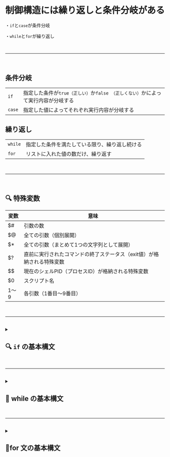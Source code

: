 # 制御構造には繰り返しと条件分岐がある

・`if`と`case`が条件分岐

・`while`と`for`が繰り返し

<br>

--------------------------------------------

<br>




## 条件分岐

|  |  |
|------|---------|
| `if` | 指定した条件が`true（正しい）`か`false （正しくない）`かによって実行内容が分岐する|
| `case` | 指定した値によってそれぞれ実行内容が分岐する |


## 繰り返し
|  |  |
|-------|---------|
| `while` | 指定した条件を満たしている限り、繰り返し続ける |
| `for` | リストに入れた値の数だけ、繰り返す |


<br>

------------------------

<br>


## 🔍 特殊変数

| 変数 | 意味 | 
|------|------------|
| $# | 引数の数 | 
| $@ | 全ての引数（個別展開） | 
| $* | 全ての引数（まとめて1つの文字列として展開） | 
| $? | 直前に実行されたコマンドの終了ステータス（exit値）が格納される特殊変数 |
| $$ | 現在のシェルPID（プロセスID）が格納される特殊変数 |
| $0 | スクリプト名 | 
| $1〜$9 | 各引数（1番目〜9番目） | 


<br>

------------------------

<br>

<details>
<summary>

## 🔍 `if` の基本構文 <br>

</summary>

### `if` [ 条件 ]; 
### then 
###	&nbsp;&nbsp;&nbsp;&nbsp; 条件が真のときの処理 
### `else` 
###	&nbsp;&nbsp;&nbsp;&nbsp; 条件が偽のときの処理（省略可）
### fi

※ifと[]の間には半角スペース、[]と条件式の間にも半角スペースを入れる事！！

<br>

<br>

<details>
<summary>
例
</summary>

### `if` [ "$1" = "Ryuto" ]; 
### then
###	echo "ようこそ！" 
### `else`
###	echo "誰ですか？"
### fi

-   条件を評価して、**一度だけ**分岐
-   `elif` を使えば複数条件も可能


※ifと[]の間には半角スペース、[]と条件式の間にも半角スペースを入れる事！！


</details>


<br>

----------------------------

<br>


<details>
<summary>

## 🔢 数値の比較（整数） <br>


</summary>

### 数値の比較には -eq, -ne, -lt, -le, -gt, -ge を使います。

例

if [ "$a" `-lt` "$b" ]; then
    echo "$a は $b より小さい"
    
fi


| 演算子 | 意味 | 
|-------------|--------------|
| -eq | 等しい（equal） | 
| -ne | 等しくない（not equal） | 
| -lt | より小さい（less than） | 
| -ot | ファイルの更新日時が古いかどうか |
| -le | 以下（less than or equal） | 
| -gt | より大きい（greater than） | 
| -ge | 以上（greater than or equal） | 

---------------------------------


</details>



<details>
<summary>

## 📝 文字列の比較 <br>

</summary>

例

if [ "$str1" = "$str2" ]; then
    echo "文字列は一致します"
fi


| 演算子 | 意味 |
|--|--|
| = | 等しい |
| != | 等しくない |
| -z | 空文字列（長さゼロ） |
| -n | 非空文字列（長さ非ゼロ） |

-----------------------------

</details>


<details>
<summary>

## 📁 ファイルの条件チェック <br>

</summary>

例

if [ `-f` "myfile.txt" ]; then

    echo "通常のファイルが存在します"
    
fi


| 演算子 | 意味 | 
|---------|----------------|
| -e | 存在する（ファイル or ディレクトリ） | 
| -f | 通常のファイル | 
| -d | ディレクトリ | 
| -s | サイズが0でない | 
| -r | 読み取り可能 | 
| -w | 書き込み可能 | 
| -x | 実行可能 | 
| -a(AND)| ～かつ |

----------------------------------

</details>



<details>
<summary>


## 🔗 複数条件の組み合わせ <br>


</summary>

AND 条件（両方真）
if [ "$a" -gt 0 ] && [ "$b" -gt 0 ]; then

    echo "両方とも正の数です"
fi


OR 条件（どちらかが真）
if [ "$a" -gt 0 ] || [ "$b" -gt 0 ]; then

    echo "どちらかは正の数です"
fi


</details>



------------------------------


<details>
<summary>

## 🧠 拡張構文：[[ ... ]] を使うと便利 <br>

</summary>

if [[ "$str" == Ryuto* ]]; then
    echo "Ryuto で始まる文字列です"
fi


- ワイルドカードや正規表現が使える
- && や || を中で使える


</details>



## 💡 まとめ
| 種類 | 例 | 説明 |
|---------|-----------|--|
| 数値 | [ "$a" -lt "$b" ] | 数値比較 | 
| 文字列 | [ "$s" = "abc" ] | 文字列比較 | 
| ファイル | [ -f file.txt ] | ファイルの存在 | 
| 複合条件 | [ "$a" -gt 0 ] && [ "$b" -gt 0 ] | AND条件 | 



</details>


<br>

------------

<br>

<details>
<summary>

## 🔁 while の基本構文

</summary>

### while [ 条件 ] ;

do

### &nbsp;&nbsp;&nbsp;&nbsp; 条件が真の間、繰り返す処理
    
### done

<br>

・ 条件が真の間、何度も繰り返す

・ 無限ループも可能（while true）

<br>

<details>
<summary>
例
</summary>

count=1

while [ "$count" -le 5 ];
do

    echo "カウント: $count"
    
    count=$((count + 1))
    
done

</details>

</details>


<br>

-----------------

<br>

<details>
<summary>

## 🔁for 文の基本構文

</summary>

### for 変数 in 値1 値2 値3; 

### do

### &nbsp;&nbsp;&nbsp;&nbsp;処理
    
### done

<br>

---------------------------

<br>

<details>
<summary>
    
## 🔢 数値の範囲で繰り返す
    
</summary>

### for i in {1..5};

### do

### &nbsp;&nbsp;&nbsp;&nbsp;echo "カウント: $i"
    
### done


出力：カウント:1 &nbsp; カウント:2 &nbsp;... &nbsp; カウント: 5

<br>

ステップ指定も可能

for i in {1..10..2};

do

   &nbsp;&nbsp;&nbsp;&nbsp;echo "偶数ステップ: $i"
    
done


</details>

<br>

-----------------

<br>


<details>
<summary>

## 📦 配列の処理

</summary>

fruits=("apple" "banana" "cherry")

### for f in "${fruits[@]}";

### do

### &nbsp;&nbsp;&nbsp;&nbsp;echo"配列の要素: $f"
    
### done

- "${fruits[@]}" は配列のすべての要素を展開
- "${fruits[*]}" との違いもある（スペース区切りの1文字列になる）

</details>

<br>

-----------------------

<br>


<details>
<summary>

## 🧪 コマンドの出力をループ処理

</summary>

### for file in $(ls *.txt);

### do

### &nbsp;&nbsp;&nbsp;&nbsp;echo "ファイル: $file"
    
### done


- $(...) はコマンドの出力を展開
- スペースや特殊文字を含むファイル名には注意（find + while read の方が安全）


</details>



</details>

<br>
<br>







